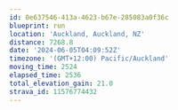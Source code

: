 ```yaml
---
id: 0e637546-413a-4623-b67e-285083a0f36c
blueprint: run
location: 'Auckland, Auckland, NZ'
distance: 7268.8
date: '2024-06-05T04:09:52Z'
timezone: '(GMT+12:00) Pacific/Auckland'
moving_time: 2524
elapsed_time: 2536
total_elevation_gain: 21.0
strava_id: 11576774432
---
```

